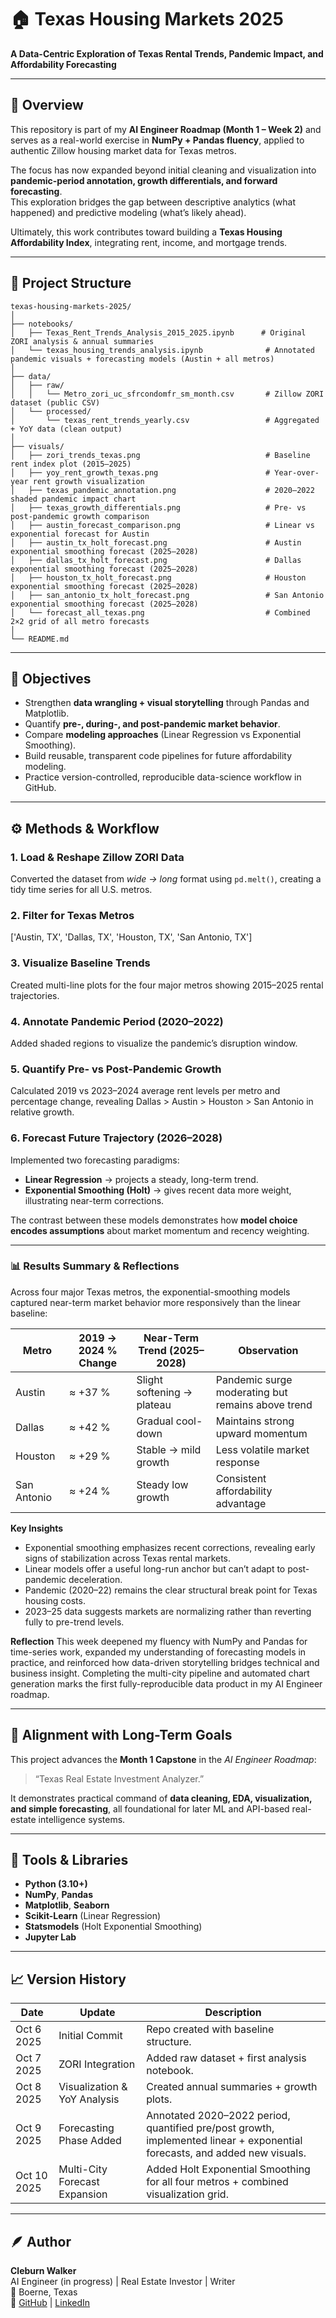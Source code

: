# 🏠 Texas Housing Markets 2025  
**A Data-Centric Exploration of Texas Rental Trends, Pandemic Impact, and Affordability Forecasting**

---

## 📘 Overview
This repository is part of my **AI Engineer Roadmap (Month 1 – Week 2)** and serves as a real-world exercise in **NumPy + Pandas fluency**, applied to authentic Zillow housing market data for Texas metros.

The focus has now expanded beyond initial cleaning and visualization into **pandemic-period annotation, growth differentials, and forward forecasting**.  
This exploration bridges the gap between descriptive analytics (what happened) and predictive modeling (what’s likely ahead).

Ultimately, this work contributes toward building a **Texas Housing Affordability Index**, integrating rent, income, and mortgage trends.

---

## 🧩 Project Structure
```plaintext
texas-housing-markets-2025/
│
├── notebooks/
│   ├── Texas_Rent_Trends_Analysis_2015_2025.ipynb      # Original ZORI analysis & annual summaries
│   └── texas_housing_trends_analysis.ipynb              # Annotated pandemic visuals + forecasting models (Austin + all metros)
│
├── data/
│   ├── raw/
│   │   └── Metro_zori_uc_sfrcondomfr_sm_month.csv       # Zillow ZORI dataset (public CSV)
│   └── processed/
│       └── texas_rent_trends_yearly.csv                 # Aggregated + YoY data (clean output)
│
├── visuals/
│   ├── zori_trends_texas.png                            # Baseline rent index plot (2015–2025)
│   ├── yoy_rent_growth_texas.png                        # Year-over-year rent growth visualization
│   ├── texas_pandemic_annotation.png                    # 2020–2022 shaded pandemic impact chart
│   ├── texas_growth_differentials.png                   # Pre- vs post-pandemic growth comparison
│   ├── austin_forecast_comparison.png                   # Linear vs exponential forecast for Austin
│   ├── austin_tx_holt_forecast.png                      # Austin exponential smoothing forecast (2025–2028)
│   ├── dallas_tx_holt_forecast.png                      # Dallas exponential smoothing forecast (2025–2028)
│   ├── houston_tx_holt_forecast.png                     # Houston exponential smoothing forecast (2025–2028)
│   ├── san_antonio_tx_holt_forecast.png                 # San Antonio exponential smoothing forecast (2025–2028)
│   └── forecast_all_texas.png                           # Combined 2×2 grid of all metro forecasts
│
└── README.md
```

---

## 🧠 Objectives
- Strengthen **data wrangling + visual storytelling** through Pandas and Matplotlib.  
- Quantify **pre-, during-, and post-pandemic market behavior**.  
- Compare **modeling approaches** (Linear Regression vs Exponential Smoothing).  
- Build reusable, transparent code pipelines for future affordability modeling.  
- Practice version-controlled, reproducible data-science workflow in GitHub.

---

## ⚙️ Methods & Workflow

### 1. Load & Reshape Zillow ZORI Data
Converted the dataset from *wide → long* format using `pd.melt()`, creating a tidy time series for all U.S. metros.

### 2. Filter for Texas Metros
['Austin, TX', 'Dallas, TX', 'Houston, TX', 'San Antonio, TX']

### 3. Visualize Baseline Trends
Created multi-line plots for the four major metros showing 2015–2025 rental trajectories.

### 4. Annotate Pandemic Period (2020–2022)
Added shaded regions to visualize the pandemic’s disruption window.

### 5. Quantify Pre- vs Post-Pandemic Growth
Calculated 2019 vs 2023–2024 average rent levels per metro and percentage change, revealing Dallas > Austin > Houston > San Antonio in relative growth.

### 6. Forecast Future Trajectory (2026–2028)
Implemented two forecasting paradigms:
- **Linear Regression** → projects a steady, long-term trend.  
- **Exponential Smoothing (Holt)** → gives recent data more weight, illustrating near-term corrections.

The contrast between these models demonstrates how **model choice encodes assumptions** about market momentum and recency weighting.

---

### 📊 Results Summary & Reflections  

Across four major Texas metros, the exponential-smoothing models captured near-term market behavior more responsively than the linear baseline:  

| Metro | 2019 → 2024 % Change | Near-Term Trend (2025–2028) | Observation |
|-------|----------------------|------------------------------|--------------|
| Austin | ≈ +37 % | Slight softening → plateau | Pandemic surge moderating but remains above trend |
| Dallas | ≈ +42 % | Gradual cool-down | Maintains strong upward momentum |
| Houston | ≈ +29 % | Stable → mild growth | Less volatile market response |
| San Antonio | ≈ +24 % | Steady low growth | Consistent affordability advantage |

**Key Insights**
- Exponential smoothing emphasizes recent corrections, revealing early signs of stabilization across Texas rental markets.  
- Linear models offer a useful long-run anchor but can’t adapt to post-pandemic deceleration.  
- Pandemic (2020–22) remains the clear structural break point for Texas housing costs.  
- 2023–25 data suggests markets are normalizing rather than reverting fully to pre-trend levels.  

**Reflection**
This week deepened my fluency with NumPy and Pandas for time-series work, expanded my understanding of forecasting models in practice, and reinforced how data-driven storytelling bridges technical and business insight. Completing the multi-city pipeline and automated chart generation marks the first fully-reproducible data product in my AI Engineer roadmap. 

---

## 🧭 Alignment with Long-Term Goals
This project advances the **Month 1 Capstone** in the *AI Engineer Roadmap*:  
> “Texas Real Estate Investment Analyzer.”  

It demonstrates practical command of **data cleaning, EDA, visualization, and simple forecasting**, all foundational for later ML and API-based real-estate intelligence systems.

---

## 🧰 Tools & Libraries
- **Python (3.10+)**  
- **NumPy**, **Pandas**  
- **Matplotlib**, **Seaborn**  
- **Scikit-Learn** (Linear Regression)  
- **Statsmodels** (Holt Exponential Smoothing)  
- **Jupyter Lab**

---

## 📈 Version History
| Date | Update | Description |
|------|---------|-------------|
| Oct 6 2025 | Initial Commit | Repo created with baseline structure. |
| Oct 7 2025 | ZORI Integration | Added raw dataset + first analysis notebook. |
| Oct 8 2025 | Visualization & YoY Analysis | Created annual summaries + growth plots. |
| Oct 9 2025 | Forecasting Phase Added | Annotated 2020–2022 period, quantified pre/post growth, implemented linear + exponential forecasts, and added new visuals. |
| Oct 10 2025 | Multi-City Forecast Expansion | Added Holt Exponential Smoothing for all four metros + combined visualization grid.|

---

## 🪶 Author
**Cleburn Walker**  
AI Engineer (in progress) | Real Estate Investor | Writer  
📍 Boerne, Texas  
🔗 [GitHub](https://github.com/cleburn) | [LinkedIn](https://linkedin.com/in/cleburnwalker)
